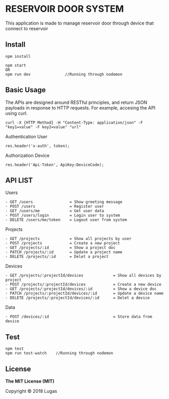 # RESERVOIR DOOR SYSTEM

This application is made to manage reservoir door through device that connect to reservoir

## Install

```
npm install

npm start
OR
npm run dev               //Running through nodemon
```

## Basic Usage

The APIs are designed around RESTful principles, and return JSON payloads in response to HTTP requests. For example, accesing the API using curl.

```
curl -X {HTTP Method} -H "Content-Type: application/json" -F "key1=value" -F key2=value" "url"
```

Authentication User

```
res.header('x-auth', token);
```

Authorization Device

```
res.header('Api-Token', ApiKey:DeviceCode);
```

## API LIST

Users

```
- GET /users                = Show greeting message
- POST /users               = Register user
- GET /users/me             = Get user data
- POST /users/login         = Login user to system
- DELETE /users/me/token    = Logout user from system
```

Projects

```
- GET /projects             = Show all projects by user
- POST /projects            = Create a new project
- GET /projects/:id         = Show a project doc
- PATCH /projects/:id       = Update a project name
- DELETE /projects/:id      = Delet a project
```

Devices

```
- GET /projects/:projectId/devices             = Show all devices by project
- POST /projects/:projectId/devices            = Create a new device
- GET /projects/:projectId/devices/:id         = Show a device doc
- PATCH /projects/:projectId/devices/:id       = Update a device name
- DELETE /projects/:projectId/devices/:id      = Delet a device
```

Data

```
- POST /devices/:id                            = Store data from device
```

## Test

```
npm test
npm run test-watch    //Running through nodemon
```

## License

**The MIT License (MIT)**

Copyright © 2018 Lugas
